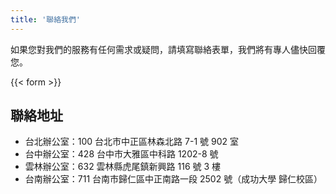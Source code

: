 ```yaml
---
title: '聯絡我們'
---
```


如果您對我們的服務有任何需求或疑問，請填寫聯絡表單，我們將有專人儘快回覆您。

{{< form >}}

## 聯絡地址 
- 台北辦公室：100 台北市中正區林森北路 7-1 號 902 室
- 台中辦公室：428 台中市大雅區中科路 1202-8 號
- 雲林辦公室：632 雲林縣虎尾鎮新興路 116 號 3 樓
- 台南辦公室：711 台南市歸仁區中正南路一段 2502 號（成功大學 歸仁校區）


